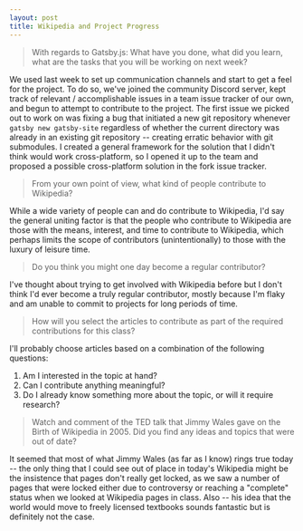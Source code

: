 ```yaml
---
layout: post
title: Wikipedia and Project Progress
---
```


> With regards to Gatsby.js: What have you done, what did you learn, what are the tasks that you will be working on next week?

We used last week to set up communication channels and start to get a feel for the project. To do so, we've joined the community Discord server, kept track of relevant / accomplishable issues in a team issue tracker of our own, and begun to attempt to contribute to the project. The first issue we picked out to work on was fixing a bug that initiated a new git repository whenever `gatsby new gatsby-site` regardless of whether the current directory was already in an existing git repository -- creating erratic behavior with git submodules. I created a general framework for the solution that I didn't think would work cross-platform, so I opened it up to the team and proposed a possible cross-platform solution in the fork issue tracker.

> From your own point of view, what kind of people contribute to Wikipedia?

While a wide variety of people can and do contribute to Wikipedia, I'd say the general uniting factor is that the people who contribute to Wikipedia are those with the means, interest, and time to contribute to Wikipedia, which perhaps limits the scope of contributors (unintentionally) to those with the luxury of leisure time.

> Do you think you might one day become a regular contributor?

I've thought about trying to get involved with Wikipedia before but I don't think I'd ever become a truly regular contributor, mostly because I'm flaky and am unable to commit to projects for long periods of time.

> How will you select the articles to contribute as part of the required contributions for this class?

I'll probably choose articles based on a combination of the following questions:
1. Am I interested in the topic at hand?
2. Can I contribute anything meaningful?
3. Do I already know something more about the topic, or will it require research?

> Watch and comment of the TED talk that Jimmy Wales gave on the Birth of Wikipedia in 2005. Did you find any ideas and topics that were out of date?

It seemed that most of what Jimmy Wales (as far as I know) rings true today -- the only thing that I could see out of place in today's Wikipedia might be the insistence that pages don't really get locked, as we saw a number of pages that were locked either due to controversy or reaching a "complete"
status when we looked at Wikipedia pages in class. Also -- his idea that the world would move to freely licensed textbooks sounds fantastic but is definitely not the case.
